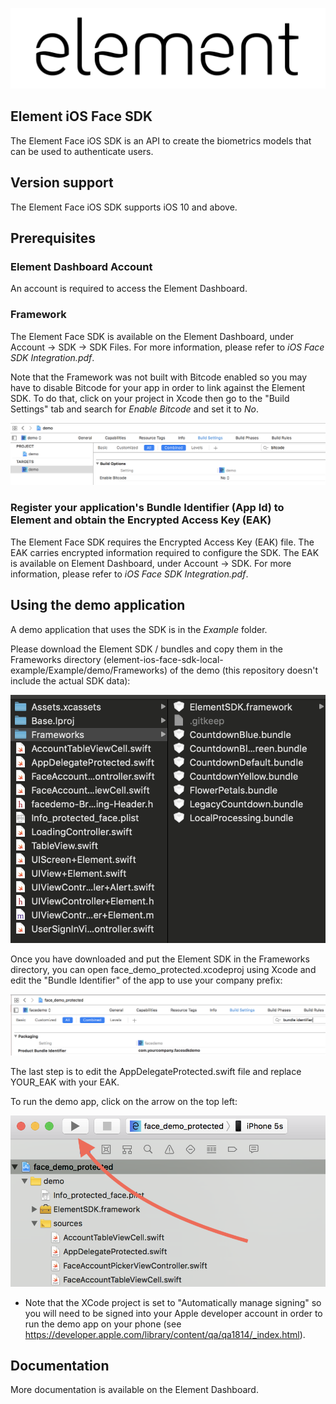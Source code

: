 ![element](https://github.com/Element1/element-ios-face-sdk-local-example/raw/master/images/element.png "element")

## Element iOS Face SDK

The Element Face iOS SDK is an API to create the biometrics models that can be used to authenticate users.

## Version support

The Element Face iOS SDK supports iOS 10 and above.

## Prerequisites

### Element Dashboard Account
An account is required to access the Element Dashboard.

### Framework
The Element Face SDK is available on the Element Dashboard, under Account -> SDK -> SDK Files.
For more information, please refer to *iOS Face SDK Integration.pdf*.

Note that the Framework was not built with Bitcode enabled so you may have to disable Bitcode for your app in order to link against the Element SDK.  To do that, click on your project in Xcode then go to the "Build Settings" tab and search for *Enable Bitcode* and set it to *No*.

![bitcode_off](https://github.com/Element1/element-ios-face-sdk-local-example/raw/master/images/bitcode_off.png "bitcode_off")

### Register your application's Bundle Identifier (App Id) to Element and obtain the Encrypted Access Key (EAK)
The Element Face SDK requires the Encrypted Access Key (EAK) file. The EAK carries encrypted information required to configure the SDK. The EAK is available on Element Dashboard, under Account -> SDK.
For more information, please refer to *iOS Face SDK Integration.pdf*.

## Using the demo application

A demo application that uses the SDK is in the *Example* folder.

Please download the Element SDK / bundles and copy them in the Frameworks directory (element-ios-face-sdk-local-example/Example/demo/Frameworks) of the demo (this repository doesn't include the actual SDK data):

![framework](https://github.com/Element1/element-ios-face-sdk-local-example/raw/master/images/framework_location.png "framework")

Once you have downloaded and put the Element SDK in the Frameworks directory, you can open face_demo_protected.xcodeproj using Xcode and edit the "Bundle Identifier" of the app to use your company prefix:

![bundle_identifier](https://github.com/Element1/element-ios-face-sdk-local-example/raw/master/images/bundle_identifier.png "bundle_identifier")

The last step is to edit the AppDelegateProtected.swift file and replace YOUR_EAK with your EAK.

To run the demo app, click on the arrow on the top left:

![run](https://github.com/Element1/element-ios-face-sdk-local-example/raw/master/images/run.png "run")

- Note that the XCode project is set to "Automatically manage signing" so you will need to be signed into your Apple developer account in order to run the demo app on your phone (see https://developer.apple.com/library/content/qa/qa1814/_index.html).

## Documentation

More documentation is available on the Element Dashboard.
